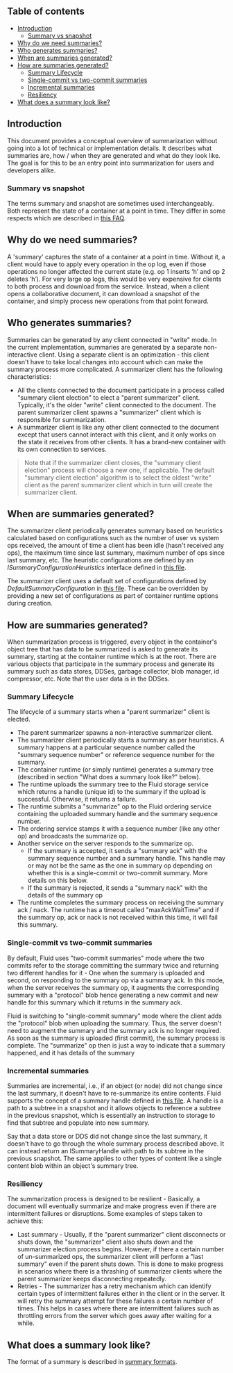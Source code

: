## Table of contents

-   [Introduction](#introduction)
    -   [Summary vs snapshot](#summary-vs-snapshot)
-   [Why do we need summaries?](#why-do-we-need-summaries)
-   [Who generates summaries?](#who-generates-summaries)
-   [When are summaries generated?](#when-are-summaries-generated)
-   [How are summaries generated?](#how-are-summaries-generated)
    -   [Summary Lifecycle](#summary-lifecycle)
    -   [Single-commit vs two-commit summaries](#single-commit-vs-two-commit-summaries)
    -   [Incremental summaries](#incremental-summaries)
	-   [Resiliency](#resiliency)
-   [What does a summary look like?](#what-does-a-summary-look-like)

## Introduction

This document provides a conceptual overview of summarization without going into a lot of technical or implementation details. It describes what summaries are, how / when they are generated and what do they look like. The goal is for this to be an entry point into summarization for users and developers alike.

### Summary vs snapshot

The terms summary and snapshot are sometimes used interchangeably. Both represent the state of a container at a point in time. They differ in some respects which are described in [this FAQ](https://fluidframework.com/docs/faq/#summarization).

## Why do we need summaries?

A 'summary' captures the state of a container at a point in time. Without it, a client would have to apply every operation in the op log, even if those operations no longer affected the current state (e.g. op 1 inserts ‘h’ and op 2 deletes ‘h’). For very large op logs, this would be very expensive for clients to both process and download from the service.
Instead, when a client opens a collaborative document, it can download a snapshot of the container, and simply process new operations from that point forward.

## Who generates summaries?

Summaries can be generated by any client connected in "write" mode. In the current implementation, summaries are generated by a separate non-interactive client. Using a separate client is an optimization - this client doesn't have to take local changes into account which can make the summary process more complicated. A summarizer client has the following characteristics:

-   All the clients connected to the document participate in a process called "summary client election" to elect a "parent summarizer" client. Typically, it's the older "write" client connected to the document. The parent summarizer client spawns a "summarizer" client which is responsible for summarization.
-   A summarizer client is like any other client connected to the document except that users cannot interact with this client, and it only works on the state it receives from other clients. It has a brand-new container with its own connection to services.

> Note that if the summarizer client closes, the "summary client election" process will choose a new one, if applicable. The default "summary client election" algorithm is to select the oldest "write" client as the parent summarizer client which in turn will create the summarizer client.

## When are summaries generated?

The summarizer client periodically generates summary based on heuristics calculated based on configurations such as the number of user vs system ops received, the amount of time a client has been idle (hasn't received any ops), the maximum time since last summary, maximum number of ops since last summary, etc. The heuristic configurations are defined by an _ISummaryConfigurationHeuristics_ interface defined in [this file](../../src/containerRuntime.ts).

The summarizer client uses a default set of configurations defined by _DefaultSummaryConfiguration_ in [this file](../../src/containerRuntime.ts). These can be overridden by providing a new set of configurations as part of container runtime options during creation.

## How are summaries generated?

When summarization process is triggered, every object in the container's object tree that has data to be summarized is asked to generate its summary, starting at the container runtime which is at the root. There are various objects that participate in the summary process and generate its summary such as data stores, DDSes, garbage collector, blob manager, id compressor, etc. Note that the user data is in the DDSes.

### Summary Lifecycle

The lifecycle of a summary starts when a "parent summarizer" client is elected.
-   The parent summarizer spawns a non-interactive summarizer client.
-   The summarizer client periodically starts a summary as per heuristics. A summary happens at a particular sequence number called the "summary sequence number" or reference sequence number for the summary.
-   The container runtime (or simply runtime) generates a summary tree (described in section "What does a summary look like?" below).
-   The runtime uploads the summary tree to the Fluid storage service which returns a handle (unique id) to the summary if the upload is successful. Otherwise, it returns a failure.
-   The runtime submits a "summarize" op to the Fluid ordering service containing the uploaded summary handle and the summary sequence number.
-   The ordering service stamps it with a sequence number (like any other op) and broadcasts the summarize op.
-   Another service on the server responds to the summarize op.
    -   If the summary is accepted, it sends a "summary ack" with the summary sequence number and a summary handle. This handle may or may not be the same as the one in summary op depending on whether this is a single-commit or two-commit summary. More details on this below.
    -   If the summary is rejected, it sends a "summary nack" with the details of the summary op
-   The runtime completes the summary process on receiving the summary ack / nack. The runtime has a timeout called "maxAckWaitTime" and if the summary op, ack or nack is not received within this time, it will fail this summary.

### Single-commit vs two-commit summaries

By default, Fluid uses "two-commit summaries" mode where the two commits refer to the storage committing the summary twice and returning two different handles for it - One when the summary is uploaded and second, on responding to the summary op via a summary ack. In this mode, when the server receives the summary op, it augments the corresponding summary with a "protocol" blob hence generating a new commit and new handle for this summary which it returns in the summary ack.

Fluid is switching to "single-commit summary" mode where the client adds the "protocol" blob when uploading the summary. Thus, the server doesn't need to augment the summary and the summary ack is no longer required. As soon as the summary is uploaded (first commit), the summary process is complete. The "summarize" op then is just a way to indicate that a summary happened, and it has details of the summary

### Incremental summaries

Summaries are incremental, i.e., if an object (or node) did not change since the last summary, it doesn't have to re-summarize its entire contents. Fluid supports the concept of a summary handle defined in [this file](../../../../../common/lib/protocol-definitions/src/summary.ts). A handle is a path to a subtree in a snapshot and it allows objects to reference a subtree in the previous snapshot, which is essentially an instruction to storage to find that subtree and populate into new summary.

Say that a data store or DDS did not change since the last summary, it doesn't have to go through the whole summary process described above. It can instead return an ISummaryHandle with path to its subtree in the previous snapshot. The same applies to other types of content like a single content blob within an object's summary tree.

### Resiliency

The summarization process is designed to be resilient - Basically, a document will eventually summarize and make progress even if there are intermittent failures or disruptions. Some examples of steps taken to achieve this:
-   Last summary - Usually, if the "parent summarizer" client disconnects or shuts down, the "summarizer" client also shuts down and the summarizer election process begins. However, if there a certain number of un-summarized ops, the summarizer client will perform a "last summary" even if the parent shuts down. This is done to make progress in scenarios where there is a thrashing of summarizer clients where the parent summarizer keeps disconnecting repeatedly.
-   Retries - The summarizer has a retry mechanism which can identify certain types of intermittent failures either in the client or in the server. It will retry the summary attempt for these failures a certain number of times. This helps in cases where there are intermittent failures such as throttling errors from the server which goes away after waiting for a while.

## What does a summary look like?

The format of a summary is described in [summary formats](./summaryFormats.md).
